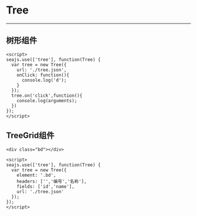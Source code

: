 # Tree

---


## 树形组件

````iframe:250
<script>
seajs.use(['tree'], function(Tree) {
  var tree = new Tree({
    url: './tree.json',
    onClick: function(){
      console.log('d');
    }
  });
  tree.on('click',function(){
    console.log(arguments);
  })
});
</script>
````

## TreeGrid组件

````iframe:250
<div class="bd"></div>

<script>
seajs.use(['tree'], function(Tree) {
  var tree = new Tree({
    element: '.bd',
    headers: ['','编号','名称'],
    fields: ['id','name'],
    url: './tree.json'
  });
});
</script>
````
